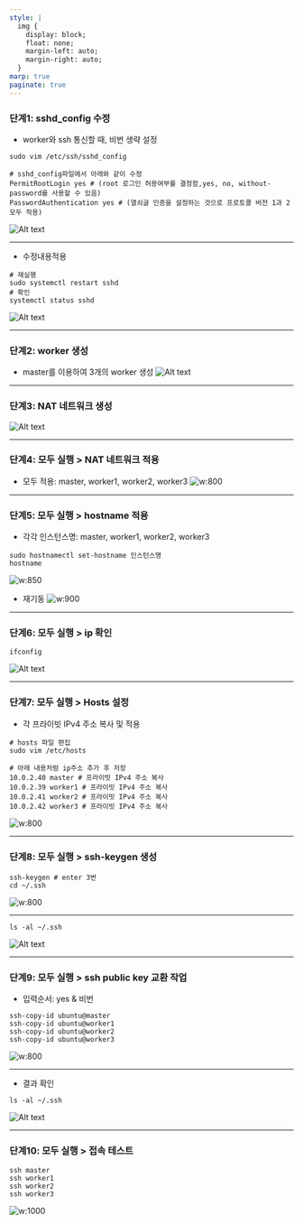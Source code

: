 ```yaml
---
style: |
  img {
    display: block;
    float: none;
    margin-left: auto;
    margin-right: auto;
  }
marp: true
paginate: true
---
```

### 단계1: sshd_config 수정 
- worker와 ssh 통신할 때, 비번 생략 설정 
```shell
sudo vim /etc/ssh/sshd_config

# sshd_config파일에서 아래와 같이 수정 
PermitRootLogin yes # (root 로그인 허용여부를 결정함,yes, no, without-password를 사용할 수 있음) 
PasswordAuthentication yes # (열쇠글 인증을 설정하는 것으로 프로토콜 버전 1과 2 모두 적용) 
```
![Alt text](./img/image-16.png)

---
- 수정내용적용
```shell
# 재실행 
sudo systemctl restart sshd
# 확인 
systemctl status sshd
```
![Alt text](./img/image-17.png)



---
### 단계2: worker 생성
- master를 이용하여 3개의 worker 생성
![Alt text](./img/image-9.png)

---
### 단계3: NAT 네트워크 생성 
![Alt text](./img/image-10.png)

---
### 단계4: 모두 실행 > NAT 네트워크 적용
- 모두 적용: master, worker1, worker2, worker3
![w:800](./img/image-11.png)

---
### 단계5: 모두 실행 >  hostname 적용 
- 각각 인스턴스명: master, worker1, worker2, worker3
```shell
sudo hostnamectl set-hostname 인스턴스명
hostname
```
![w:850](./img/image-12.png)
-  재기동
![w:900](./img/image-13.png)

---
### 단계6: 모두 실행 > ip 확인 
```shell
ifconfig
``` 
![Alt text](./img/image-14.png)

---
### 단계7:  모두 실행 > Hosts 설정
- 각 프라이빗 IPv4 주소 복사 및 적용 
```shell
# hosts 파일 편집
sudo vim /etc/hosts

# 아래 내용처럼 ip주소 추가 후 저장
10.0.2.40 master # 프라이빗 IPv4 주소 복사
10.0.2.39 worker1 # 프라이빗 IPv4 주소 복사
10.0.2.41 worker2 # 프라이빗 IPv4 주소 복사
10.0.2.42 worker3 # 프라이빗 IPv4 주소 복사
```
![w:800](./img/image-15.png)

---
### 단계8: 모두 실행 > ssh-keygen 생성 
```shell
ssh-keygen # enter 3번
cd ~/.ssh
```
![w:800](./img/image-19.png)

---
```shell
ls -al ~/.ssh
```
![Alt text](./img/image-20.png)

---
### 단계9: 모두 실행 > ssh public key 교환 작업 
- 입력순서: yes & 비번 
```shell
ssh-copy-id ubuntu@master
ssh-copy-id ubuntu@worker1
ssh-copy-id ubuntu@worker2
ssh-copy-id ubuntu@worker3
```
![w:800](./img/image-21.png)

---
- 결과 확인
```shell
ls -al ~/.ssh
```
![Alt text](./img/image-22.png)

---
### 단계10: 모두 실행 >  접속 테스트 
```shell
ssh master
ssh worker1
ssh worker2
ssh worker3
```
![w:1000](./img/image-23.png)

